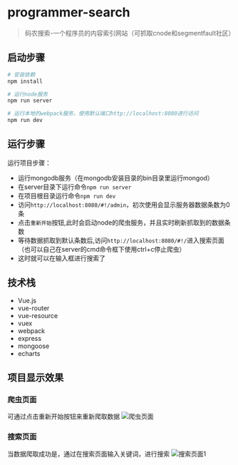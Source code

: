 # programmer-search

> 码农搜索-一个程序员的内容索引网站（可抓取cnode和segmentfault社区）

## 启动步骤

``` bash
# 安装依赖
npm install

# 运行node服务
npm run server

# 运行本地的webpack服务，使用默认端口http://localhost:8080进行访问
npm run dev

```

## 运行步骤

运行项目步骤：

- 运行mongodb服务（在mongodb安装目录的bin目录里运行mongod）
- 在server目录下运行命令``npm run server``
- 在项目根目录运行命令``npm run dev``
- 访问``http://localhost:8080/#!/admin``，初次使用会显示服务器数据条数为0条
- 点击``重新开始``按钮,此时会启动node的爬虫服务，并且实时刷新抓取到的数据条数
- 等待数据抓取到默认条数后,访问``http://localhost:8080/#!/``进入搜索页面（也可以自己在server的cmd命令框下使用ctrl+c停止爬虫）
- 这时就可以在输入框进行搜索了

## 技术栈
- Vue.js
- vue-router
- vue-resource
- vuex
- webpack
- express
- mongoose
- echarts

## 项目显示效果

### 爬虫页面
可通过点击重新开始按钮来重新爬取数据
![爬虫页面](https://raw.githubusercontent.com/wendaosanshou/programmer-search/master/static/admin.png)

### 搜索页面
当数据爬取成功是，通过在搜索页面输入关键词，进行搜索
![搜索页面1](https://raw.githubusercontent.com/wendaosanshou/programmer-search/master/static/search.png)
